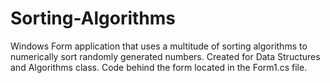 # Sorting-Algorithms
Windows Form application that uses a multitude of sorting algorithms to numerically sort randomly generated numbers.  Created for Data Structures and Algorithms class.
Code behind the form located in the Form1.cs file.
